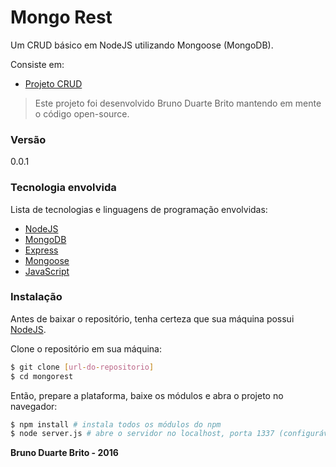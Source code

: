 # Mongo Rest

Um CRUD básico em NodeJS utilizando Mongoose (MongoDB).

Consiste em:

  * [Projeto CRUD](https://github.com/brunodb3/mongorest)

> Este projeto foi desenvolvido Bruno Duarte Brito mantendo em mente o código open-source.

### Versão
0.0.1

### Tecnologia envolvida

Lista de tecnologias e linguagens de programação envolvidas:

* [NodeJS](https://nodejs.org)
* [MongoDB](https://www.mongodb.com/)
* [Express](https://expressjs.com/)
* [Mongoose](http://mongoosejs.com/)
* [JavaScript](http://www.w3schools.com/js/)

### Instalação

Antes de baixar o repositório, tenha certeza que sua máquina possui [NodeJS](https://nodejs.org/en/).

Clone o repositório em sua máquina:

```sh
$ git clone [url-do-repositorio]
$ cd mongorest
```

Então, prepare a plataforma, baixe os módulos e abra o projeto no navegador:

```sh
$ npm install # instala todos os módulos do npm
$ node server.js # abre o servidor no localhost, porta 1337 (configurável no arquivo)
```

**Bruno Duarte Brito - 2016**
